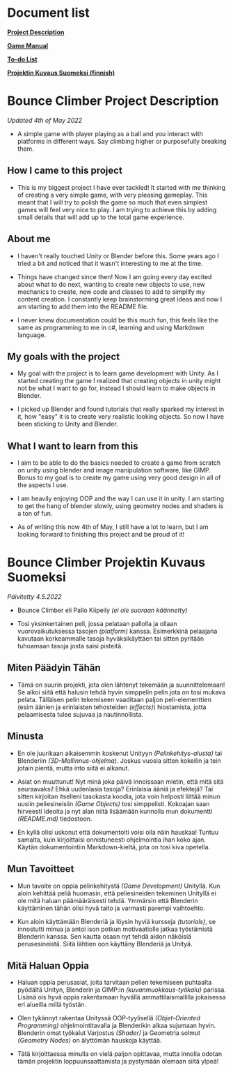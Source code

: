 # Document list

[**Project Description**](README.md#bounce-climber-project-description)

[**Game Manual**](GAMEMANUAL.md#game-manual)

[**To-do List**](TODOLIST.md#to-do-list)

[**Projektin Kuvaus Suomeksi (finnish)**](README.md#bounce-climber-projektin-kuvaus-suomeksi)



# Bounce Climber Project Description

*Updated 4th of May 2022*

- A simple game with player playing as a ball and you interact with platforms in different ways. Say climbing higher or purposefully breaking them.

## How I came to this project

- This is my biggest project I have ever tackled! It started with me thinking of creating a very simple game, with very pleasing gameplay. This meant that I will try to polish the game so much that even simplest games will feel very nice to play. I am trying to achieve this by adding small details that will add up to the total game experience.

## About me

- I haven't really touched Unity or Blender before this. Some years ago I tried a bit and noticed that it wasn't interesting to me at the time.

- Things have changed since then! Now I am going every day excited about what to do next, wanting to create new objects to use, new mechanics to create, new code and classes to add to simplify my content creation. I constantly keep brainstorming great ideas and now I am starting to add them into the README file.

- I never knew documentation could be this much fun, this feels like the same as programming to me in c#, learning and using Markdown language.

## My goals with the project

- My goal with the project is to learn game development with Unity. As I started creating the game I realized that creating objects in unity might not be what I want to go for, instead I should learn to make objects in Blender.

- I picked up Blender and found tutorials that really sparked my interest in it, how "easy" it is to create very realistic looking objects. So now I have been sticking to Unity and Blender.

## What I want to learn from this

- I aim to be able to do the basics needed to create a game from scratch on unity using blender and image manipulation software, like GIMP. Bonus to my goal is to create my game using very good design in all of the aspects I use.

- I am heavily enjoying OOP and the way I can use it in unity. I am starting to get the hang of blender slowly, using geometry nodes and shaders is a ton of fun.

- As of writing this now 4th of May, I still have a lot to learn, but I am looking forward to finishing this project and be proud of it!


# Bounce Climber Projektin Kuvaus Suomeksi

*Päivitetty 4.5.2022*

- Bounce Climber eli Pallo Kiipeily *(ei ole suoraan käännetty)*

- Tosi yksinkertainen peli, jossa pelataan pallolla ja ollaan vuorovaikutuksessa tasojen *(platform)* kanssa. Esimerkkinä pelaajana kavutaan korkeammalle tasoja hyväksikäyttäen tai sitten pyritään tuhoamaan tasoja josta saisi pisteitä.

## Miten Päädyin Tähän

- Tämä on suurin projekti, jota olen lähtenyt tekemään ja suunnittelemaan! Se alkoi siitä että halusin tehdä hyvin simppelin pelin jota on tosi mukava pelata. Tälläisen pelin tekemiseen vaaditaan paljon peli-elementtien (esim äänien ja erinlaisten tehosteiden *(effects)*) hiostamista, jotta pelaamisesta tulee sujuvaa ja nautinnollista.

## Minusta

- En ole juurikaan aikaisemmin koskenut Unityyn *(Pelinkehitys-alusta)* tai Blenderiin *(3D-Mallinnus-ohjelma)*. Joskus vuosia sitten kokeilin ja tein jotain pientä, mutta into siitä ei alkanut.

- Asiat on muuttunut! Nyt minä joka päivä innoissaan mietin, että mitä sitä seuraavaksi! Ehkä uudenlasia tasoja? Erinlaisia ääniä ja efektejä? Tai sitten kirjoitan itselleni tasokasta koodia, jota voin helposti liittää minun uusiin peliesineisiin *(Game Objects)* tosi simppelisti. Kokoajan saan hirveesti ideoita ja nyt alan niitä lisäämään kunnolla mun dokumentti *(README.md)* tiedostoon.

- En kyllä olisi uskonut että dokumentoiti voisi olla näin hauskaa! Tuntuu samalta, kuin kirjoittaisi onnistuneesti ohjelmointia ihan koko ajan. Käytän dokumentointiin Markdown-kieltä, jota on tosi kiva opetella.

## Mun Tavoitteet

- Mun tavoite on oppia pelinkehitystä *(Game Development)* Unityllä. Kun aloin kehittää peliä huomasin, että peliesineiden tekeminen Unityllä ei ole mitä haluan päämääräisesti tehdä. Ymmärsin että Blenderin käyttäminen tähän olisi hyvä taito ja varmasti parempi vaihtoehto.

- Kun aloin käyttämään Blenderiä ja löysin hyviä kursseja *(tutorials)*, se innostutti minua ja antoi ison potkun motivaatiolle jatkaa työstämistä Blenderin kanssa. Sen kautta osaan nyt tehdä aidon näköisiä perusesineistä. Siitä lähtien oon käyttäny Blenderiä ja Unityä.

## Mitä Haluan Oppia

- Haluan oppia perusasiat, joita tarvitaan pelien tekemiseen puhtaalta pyödältä Unityn, Blenderin ja GIMP:in *(kuvanmuokkaus-työkalu)* parissa. Lisänä ois hyvä oppia rakentamaan hyvällä ammattilaismallilla jokaisessa eri alueilla millä työstän.

- Olen tykännyt rakentaa Unityssä OOP-tyylisellä *(Objet-Oriented Programming)* ohjelmointitavalla ja Blenderikin alkaa sujumaan hyvin. Blenderin omat työkalut Varjostus *(Shader)* ja Geometria solmut *(Geometry Nodes)* on älyttömän hauskoja käyttää.

- Tätä kirjoittaessa minulla on vielä paljon opittavaa, mutta innolla odotan tämän projektin loppuunsaattamista ja pystymään olemaan siitä ylpeä!